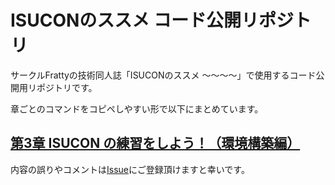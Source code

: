 # ISUCONのススメ コード公開リポジトリ
サークルFrattyの技術同人誌「ISUCONのススメ ～～～～」で使用するコード公開用リポジトリです。

章ごとのコマンドをコピペしやすい形で以下にまとめています。

## [第3章 ISUCON の練習をしよう！（環境構築編）](snippet/ch03.md)

内容の誤りやコメントは[Issue](https://github.com/team-fratty/tbf9code/issues/new)にご登録頂けますと幸いです。

